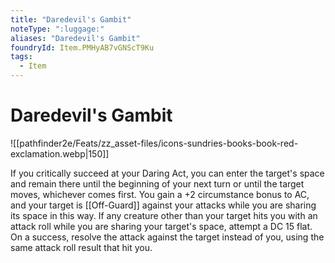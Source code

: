 ```yaml
---
title: "Daredevil's Gambit"
noteType: ":luggage:"
aliases: "Daredevil's Gambit"
foundryId: Item.PMHyAB7vGNScT9Ku
tags:
  - Item
---
```


# Daredevil's Gambit
![[pathfinder2e/Feats/zz_asset-files/icons-sundries-books-book-red-exclamation.webp|150]]

If you critically succeed at your Daring Act, you can enter the target's space and remain there until the beginning of your next turn or until the target moves, whichever comes first. You gain a +2 circumstance bonus to AC, and your target is [[Off-Guard]] against your attacks while you are sharing its space in this way. If any creature other than your target hits you with an attack roll while you are sharing your target's space, attempt a DC 15 flat. On a success, resolve the attack against the target instead of you, using the same attack roll result that hit you.
